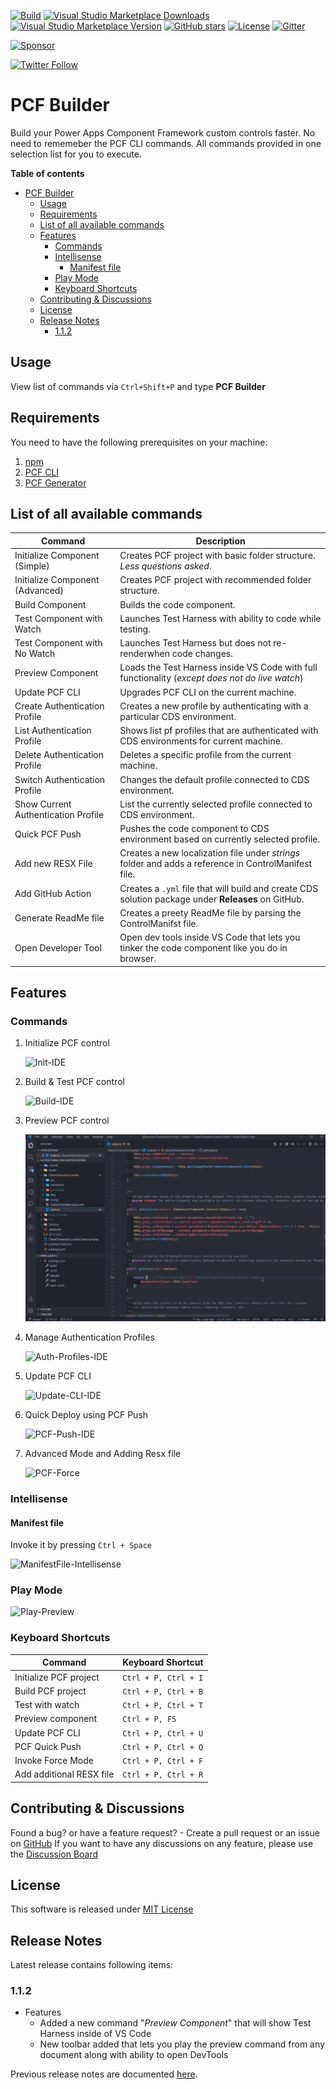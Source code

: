 [![Build](https://github.com/Power-Maverick/PCF-Builder-VSCode/workflows/Build/badge.svg?branch=master)](https://github.com/Power-Maverick/PCF-Builder-VSCode/actions?query=workflow%3ABuild)
[![Visual Studio Marketplace Downloads](https://img.shields.io/visual-studio-marketplace/d/danish-naglekar.pcf-builder)](https://marketplace.visualstudio.com/items?itemName=danish-naglekar.pcf-builder)
[![Visual Studio Marketplace Version](https://img.shields.io/visual-studio-marketplace/v/danish-naglekar.pcf-builder?label=vscode%20marketplace)](https://marketplace.visualstudio.com/items?itemName=danish-naglekar.pcf-builder)
[![GitHub stars](https://img.shields.io/github/stars/Power-Maverick/PCF-Builder-VSCode?label=github%20stars)](https://github.com/Power-Maverick/PCF-Builder-VSCode)
[![License](https://img.shields.io/github/license/Power-Maverick/PCF-Builder-VSCode)](https://github.com/Power-Maverick/PCF-Builder-VSCode/blob/master/LICENSE)
[![Gitter](https://img.shields.io/gitter/room/Power-Maverick/PCF-Builder-VSCode)](https://gitter.im/PCF-Builder/community)

[![Sponsor](https://img.shields.io/static/v1?label=Sponsor&message=%E2%9D%A4&logo=GitHub)](https://github.com/sponsors/Power-Maverick)

[![Twitter Follow](https://img.shields.io/twitter/follow/DanzMaverick?style=social)](https://twitter.com/Danzmaverick)

# PCF Builder

Build your Power Apps Component Framework custom controls faster. No need to rememeber the PCF CLI commands. All commands provided in one selection list for you to execute.

**Table of contents**

- [PCF Builder](#pcf-builder)
  - [Usage](#usage)
  - [Requirements](#requirements)
  - [List of all available commands](#list-of-all-available-commands)
  - [Features](#features)
    - [Commands](#commands)
    - [Intellisense](#intellisense)
      - [Manifest file](#manifest-file)
    - [Play Mode](#play-mode)
    - [Keyboard Shortcuts](#keyboard-shortcuts)
  - [Contributing & Discussions](#contributing--discussions)
  - [License](#license)
  - [Release Notes](#release-notes)
    - [1.1.2](#112)

## Usage

View list of commands via `Ctrl+Shift+P` and type **PCF Builder**

## Requirements

You need to have the following prerequisites on your machine:

1. [npm](https://nodejs.org/en/)
2. [PCF CLI](https://aka.ms/PowerAppsCLI)
3. [PCF Generator](https://www.npmjs.com/package/generator-pcf)

## List of all available commands

| Command                             | Description                                                                                          |
| ----------------------------------- | ---------------------------------------------------------------------------------------------------- |
| Initialize Component (Simple)       | Creates PCF project with basic folder structure. _Less questions asked_.                             |
| Initialize Component (Advanced)     | Creates PCF project with recommended folder structure.                                               |
| Build Component                     | Builds the code component.                                                                           |
| Test Component with Watch           | Launches Test Harness with ability to code while testing.                                            |
| Test Component with No Watch        | Launches Test Harness but does not re-renderwhen code changes.                                       |
| Preview Component                   | Loads the Test Harness inside VS Code with full functionality (_except does not do live watch_)      |
| Update PCF CLI                      | Upgrades PCF CLI on the current machine.                                                             |
| Create Authentication Profile       | Creates a new profile by authenticating with a particular CDS environment.                           |
| List Authentication Profile         | Shows list pf profiles that are authenticated with CDS environments for current machine.             |
| Delete Authentication Profile       | Deletes a specific profile from the current machine.                                                 |
| Switch Authentication Profile       | Changes the default profile connected to CDS environment.                                            |
| Show Current Authentication Profile | List the currently selected profile connected to CDS environment.                                    |
| Quick PCF Push                      | Pushes the code component to CDS environment based on currently selected profile.                    |
| Add new RESX File                   | Creates a new localization file under _strings_ folder and adds a reference in ControlManifest file. |
| Add GitHub Action                   | Creates a `.yml` file that will build and create CDS solution package under **Releases** on GitHub.  |
| Generate ReadMe file                | Creates a preety ReadMe file by parsing the ControlManifst file.                                     |
| Open Developer Tool                 | Open dev tools inside VS Code that lets you tinker the code component like you do in browser.        |

## Features

### Commands

1. Initialize PCF control

    ![Init-IDE](https://github.com/Power-Maverick/PCF-Builder-VSCode/blob/master/assets/Initialize-Control.gif?raw=true)

2. Build & Test PCF control

    ![Build-IDE](https://github.com/Power-Maverick/PCF-Builder-VSCode/blob/master/assets/Build-Control.gif?raw=true)

3. Preview PCF control

    ![Preview-IDE](https://github.com/Power-Maverick/PCF-Builder-VSCode/blob/master/assets/Preview-Control.gif?raw=true)

4. Manage Authentication Profiles

    ![Auth-Profiles-IDE](https://github.com/Power-Maverick/PCF-Builder-VSCode/blob/master/assets/Manage-Auth-Profiles.gif?raw=true)

5. Update PCF CLI

    ![Update-CLI-IDE](https://github.com/Power-Maverick/PCF-Builder-VSCode/blob/master/assets/Update-PCF-CLI.gif?raw=true)

6. Quick Deploy using PCF Push

    ![PCF-Push-IDE](https://github.com/Power-Maverick/PCF-Builder-VSCode/blob/master/assets/PCF-Push.gif?raw=true)

7. Advanced Mode and Adding Resx file

    ![PCF-Force](https://github.com/Power-Maverick/PCF-Builder-VSCode/blob/master/assets/PCF-Generator-Integration.gif?raw=true)

### Intellisense

#### Manifest file

Invoke it by pressing `Ctrl + Space`

![ManifestFile-Intellisense](https://github.com/Power-Maverick/PCF-Builder-VSCode/blob/master/assets/ManifestFileIntellisense.gif?raw=true)

### Play Mode

![Play-Preview](https://github.com/Power-Maverick/PCF-Builder-VSCode/blob/master/assets/Play-Mode.gif?raw=true)

### Keyboard Shortcuts

| Command                  | Keyboard Shortcut    |
| ------------------------ | -------------------- |
| Initialize PCF project   | `Ctrl + P, Ctrl + I` |
| Build PCF project        | `Ctrl + P, Ctrl + B` |
| Test with watch          | `Ctrl + P, Ctrl + T` |
| Preview component        | `Ctrl + P, F5`       |
| Update PCF CLI           | `Ctrl + P, Ctrl + U` |
| PCF Quick Push           | `Ctrl + P, Ctrl + Q` |
| Invoke Force Mode        | `Ctrl + P, Ctrl + F` |
| Add additional RESX file | `Ctrl + P, Ctrl + R` |

## Contributing & Discussions

Found a bug? or have a feature request? - Create a pull request or an issue on [GitHub](https://github.com/Power-Maverick/PCF-Builder-VSCode)
If you want to have any discussions on any feature, please use the [Discussion Board](https://github.com/Power-Maverick/PCF-Builder-VSCode/discussions)

## License

This software is released under [MIT License](http://www.opensource.org/licenses/mit-license.php)

## Release Notes

Latest release contains following items:

### 1.1.2

-   Features
    -   Added a new command "_Preview Component_" that will show Test Harness inside of VS Code
    -   New toolbar added that lets you play the preview command from any document along with ability to open DevTools

Previous release notes are documented [here](ReleaseNotes.md).
